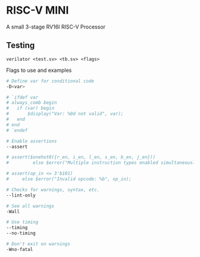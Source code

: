 # RISC-V MINI
A small 3-stage RV16I RISC-V Processor

## Testing

`verilator <test.sv> <tb.sv> <flags>`

Flags to use and examples
```bash
# Define var for conditional code
-D<var>

# `ifdef var
# always_comb begin
#   if (var) begin
#       $display("Var: %0d not valid", var);
#   end
# end
# `endef

# Enable assertions
--assert

# assert($onehot0({r_en, i_en, l_en, s_en, b_en, j_en}))
#         else $error("Multiple instruction types enabled simultaneously");

# assert(op_in <= 3'b101)
#     else $error("Invalid opcode: %b", op_in);

# Checks for warnings, syntax, etc.
--lint-only 

# See all warnings
-Wall

# Use timing
--timing
--no-timing

# Don't exit on warnings
-Wno-fatal
```